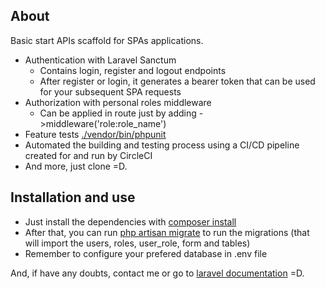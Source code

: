 ## About

Basic start APIs scaffold for SPAs applications.

- Authentication with Laravel Sanctum
  - Contains login, register and logout endpoints
  - After register or login, it generates a bearer token that can be used for your subsequent SPA requests
- Authorization with personal roles middleware
  - Can be applied in route just by adding ->middleware('role:role_name')
- Feature tests [./vendor/bin/phpunit]()
- Automated the building and testing process using a CI/CD pipeline created for and run by CircleCI
- And more, just clone =D.


## Installation and use
- Just install the dependencies with [composer install]()
- After that, you can run [php artisan migrate]() to run the migrations (that will import the users, roles, user_role, form and tables)
- Remember to configure your prefered database in .env file 

And, if have any doubts, contact me or go to [laravel documentation](https://laravel.com/docs) =D. 

